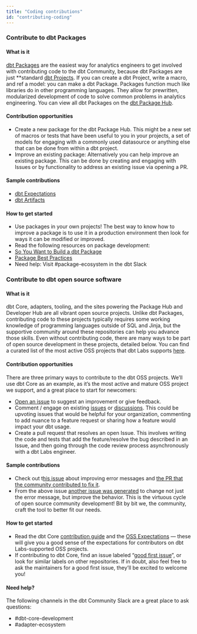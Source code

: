 ```yaml
---
title: "Coding contributions"
id: "contributing-coding"
---
```



### Contribute to dbt Packages

#### What is it

[dbt Packages](https://docs.getdbt.com/docs/building-a-dbt-project/package-management) are the easiest way for analytics engineers to get involved with contributing code to the dbt Community, because dbt Packages are just **standard [dbt Projects](https://docs.getdbt.com/docs/building-a-dbt-project/projects). If you can create a dbt Project, write a macro, and ref a model: you can make a dbt Package. Packages function much like libraries do in other programming languages. They allow for prewritten, modularized development of code to solve common problems in analytics engineering.  You can view all dbt Packages on the [dbt Package Hub](https://hub.getdbt.com/).

#### Contribution opportunities

- Create a new package for the dbt Package Hub. This might be a new set of macros or tests that have been useful to you in your projects, a set of models for engaging with a commonly used datasource or anything else that can be done from within a dbt project.
- Improve an existing package: Alternatively you can help improve an existing package. This can be done by creating and engaging with Issues or by functionality to address an existing issue via opening a PR.

#### Sample contributions

- [dbt Expectations](https://hub.getdbt.com/calogica/dbt_expectations/latest/)
- [dbt Artifacts](https://hub.getdbt.com/brooklyn-data/dbt_artifacts/latest/)

#### How to get started

- Use packages in your own projects! The best way to know how to improve a package is to use it in a production environment then look for ways it can be modified or improved.
- Read the following resources on package development:
- [So You Want to Build a dbt Package](https://docs.getdbt.com/blog/so-you-want-to-build-a-package)
- [Package Best Practices](https://github.com/dbt-labs/hubcap/blob/main/package-best-practices.md)
- Need help: Visit #package-ecosystem in the dbt Slack

### Contribute to dbt open source software

#### What is it

dbt Core, adapters, tooling, and the sites powering the Package Hub and Developer Hub are all vibrant open source projects. Unlike dbt Packages, contributing code to these projects typically requires some working knowledge of programming languages outside of SQL and Jinja, but the supportive community around these repositories can help you advance those skills. Even without contributing code, there are many ways to be part of open source development in these projects, detailed below. You can find a curated list of the most active OSS projects that dbt Labs supports [here](https://www.notion.so/OSS-Projects-3c4755bb3d6c4315bd7d000d5f47d2bc).

#### Contribution opportunities

There are three primary ways to contribute to the dbt OSS projects. We’ll use dbt Core as an example, as it’s the most active and mature OSS project we support, and a great place to start for newcomers:

- [Open an issue](https://github.com/dbt-labs/dbt-core/issues/new/choose) to suggest an improvement or give feedback.
- Comment / engage on existing [issues](https://github.com/dbt-labs/dbt-core/issues) or [discussions](https://github.com/dbt-labs/dbt-core/discussions). This could be upvoting issues that would be helpful for your organization, commenting to add nuance to a feature request or sharing how a feature would impact your dbt usage.
- Create a pull request that resolves an open Issue. This involves writing the code and tests that add the feature/resolve the bug described in an Issue, and then going through the code review process asynchronously with a dbt Labs engineer.

#### Sample contributions

- Check out t[his issue](https://github.com/dbt-labs/dbt-core/issues/3612) about improving error messages and [the PR that the community contributed to fix it](https://github.com/dbt-labs/dbt-core/pull/3703).
- From the above issue [another issue was generated](https://github.com/dbt-labs/dbt-bigquery/issues/202) to change not just the error message, but improve the behavior. This is the virtuous cycle of open source community development! Bit by bit we, the community, craft the tool to better fit our needs.

#### How to get started

- Read the dbt Core [contribution guide](https://github.com/dbt-labs/dbt-core/blob/main/CONTRIBUTING.md) and the [OSS Expectations](https://docs.getdbt.com/docs/contributing/oss-expectations) — these will give you a good sense of the expectations for contributors on dbt Labs-supported OSS projects.
- If contributing to dbt Core, find an issue labeled “[good first issue](https://github.com/dbt-labs/dbt-core/issues?q=is%3Aopen+is%3Aissue+label%3Agood_first_issue)”, or look for similar labels on other repositories. If in doubt, also feel free to ask the maintainers for a good first issue, they’ll be excited to welcome you!

#### Need help? 

The following channels in the dbt Community Slack are a great place to ask questions:

- #dbt-core-development
- #adapter-ecosystem
